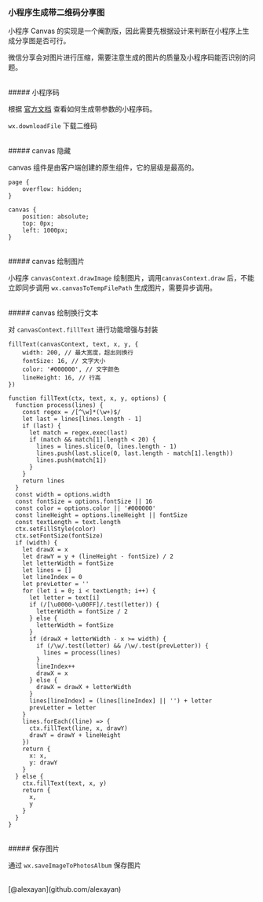 ### 小程序生成带二维码分享图

小程序 Canvas 的实现是一个阉割版，因此需要先根据设计来判断在小程序上生成分享图是否可行。

微信分享会对图片进行压缩，需要注意生成的图片的质量及小程序码能否识别的问题。

<br>
##### 小程序码

根据 [官方文档](https://mp.weixin.qq.com/debug/wxadoc/dev/api/qrcode.html) 查看如何生成带参数的小程序码。

`wx.downloadFile` 下载二维码

<br>
##### canvas 隐藏

canvas 组件是由客户端创建的原生组件，它的层级是最高的。

```
page {
	overflow: hidden;
}

canvas {
	position: absolute;
	top: 0px;
	left: 1000px;
}
```

<br>
##### canvas 绘制图片

小程序 `canvasContext.drawImage` 绘制图片，调用`canvasContext.draw` 后，不能立即同步调用 `wx.canvasToTempFilePath` 生成图片，需要异步调用。

<br>
##### canvas 绘制换行文本

对 `canvasContext.fillText` 进行功能增强与封装

```
fillText(canvasContext, text, x, y, {
	width: 200, // 最大宽度，超出则换行
	fontSize: 16, // 文字大小
	color: '#000000', // 文字颜色
	lineHeight: 16, // 行高
})
```

```
function fillText(ctx, text, x, y, options) {
  function process(lines) {
    const regex = /[^\w]*(\w+)$/
    let last = lines[lines.length - 1]
    if (last) {
      let match = regex.exec(last)
      if (match && match[1].length < 20) {
        lines = lines.slice(0, lines.length - 1)
        lines.push(last.slice(0, last.length - match[1].length))
        lines.push(match[1])
      }
    }
    return lines
  }
  const width = options.width
  const fontSize = options.fontSize || 16
  const color = options.color || '#000000'
  const lineHeight = options.lineHeight || fontSize
  const textLength = text.length
  ctx.setFillStyle(color)
  ctx.setFontSize(fontSize)
  if (width) {
    let drawX = x
    let drawY = y + (lineHeight - fontSize) / 2
    let letterWidth = fontSize
    let lines = []
    let lineIndex = 0
    let prevLetter = ''
    for (let i = 0; i < textLength; i++) {
      let letter = text[i]
      if (/[\u0000-\u00FF]/.test(letter)) {
        letterWidth = fontSize / 2
      } else {
        letterWidth = fontSize
      }
      if (drawX + letterWidth - x >= width) {
        if (/\w/.test(letter) && /\w/.test(prevLetter)) {
          lines = process(lines)
        }
        lineIndex++
        drawX = x
      } else {
        drawX = drawX + letterWidth
      }
      lines[lineIndex] = (lines[lineIndex] || '') + letter
      prevLetter = letter
    }
    lines.forEach((line) => {
      ctx.fillText(line, x, drawY)
      drawY = drawY + lineHeight
    })
    return {
      x: x,
      y: drawY
    }
  } else {
    ctx.fillText(text, x, y)
    return {
      x,
      y
    }
  }
}

```

<br>
##### 保存图片

通过 `wx.saveImageToPhotosAlbum` 保存图片

<br>
[@alexayan](github.com/alexayan)

